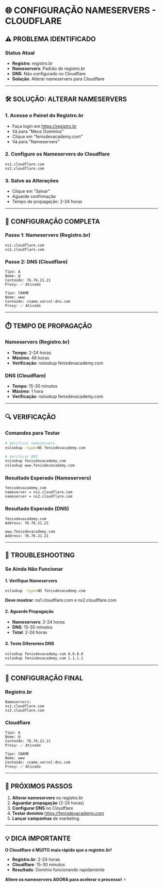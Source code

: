 # 🌐 CONFIGURAÇÃO NAMESERVERS - CLOUDFLARE

## ⚠️ **PROBLEMA IDENTIFICADO**

### **Status Atual**
- **Registro**: registro.br
- **Nameservers**: Padrão do registro.br
- **DNS**: Não configurado no Cloudflare
- **Solução**: Alterar nameservers para Cloudflare

---

## 🛠️ **SOLUÇÃO: ALTERAR NAMESERVERS**

### **1. Acesse o Painel do Registro.br**
- Faça login em https://registro.br
- Vá para "Meus Domínios"
- Clique em "fenixdevacademy.com"
- Vá para "Nameservers"

### **2. Configure os Nameservers do Cloudflare**
```
ns1.cloudflare.com
ns2.cloudflare.com
```

### **3. Salve as Alterações**
- Clique em "Salvar"
- Aguarde confirmação
- Tempo de propagação: 2-24 horas

---

## 🔧 **CONFIGURAÇÃO COMPLETA**

### **Passo 1: Nameservers (Registro.br)**
```
ns1.cloudflare.com
ns2.cloudflare.com
```

### **Passo 2: DNS (Cloudflare)**
```
Tipo: A
Nome: @
Conteúdo: 76.76.21.21
Proxy: ✅ Ativado

Tipo: CNAME
Nome: www
Conteúdo: cname.vercel-dns.com
Proxy: ✅ Ativado
```

---

## ⏱️ **TEMPO DE PROPAGAÇÃO**

### **Nameservers (Registro.br)**
- **Tempo**: 2-24 horas
- **Máximo**: 48 horas
- **Verificação**: nslookup fenixdevacademy.com

### **DNS (Cloudflare)**
- **Tempo**: 15-30 minutos
- **Máximo**: 1 hora
- **Verificação**: nslookup fenixdevacademy.com

---

## 🔍 **VERIFICAÇÃO**

### **Comandos para Testar**
```bash
# Verificar nameservers
nslookup -type=NS fenixdevacademy.com

# Verificar DNS
nslookup fenixdevacademy.com
nslookup www.fenixdevacademy.com
```

### **Resultado Esperado (Nameservers)**
```
fenixdevacademy.com
nameserver = ns1.cloudflare.com
nameserver = ns2.cloudflare.com
```

### **Resultado Esperado (DNS)**
```
fenixdevacademy.com
Address: 76.76.21.21

www.fenixdevacademy.com
Address: 76.76.21.21
```

---

## 🚨 **TROUBLESHOOTING**

### **Se Ainda Não Funcionar**

#### **1. Verifique Nameservers**
```bash
nslookup -type=NS fenixdevacademy.com
```
**Deve mostrar**: ns1.cloudflare.com e ns2.cloudflare.com

#### **2. Aguarde Propagação**
- **Nameservers**: 2-24 horas
- **DNS**: 15-30 minutos
- **Total**: 2-24 horas

#### **3. Teste Diferentes DNS**
```bash
nslookup fenixdevacademy.com 8.8.8.8
nslookup fenixdevacademy.com 1.1.1.1
```

---

## 🎯 **CONFIGURAÇÃO FINAL**

### **Registro.br**
```
Nameservers:
ns1.cloudflare.com
ns2.cloudflare.com
```

### **Cloudflare**
```
Tipo: A
Nome: @
Conteúdo: 76.76.21.21
Proxy: ✅ Ativado

Tipo: CNAME
Nome: www
Conteúdo: cname.vercel-dns.com
Proxy: ✅ Ativado
```

---

## 🚀 **PRÓXIMOS PASSOS**

1. **Alterar nameservers** no registro.br
2. **Aguardar propagação** (2-24 horas)
3. **Configurar DNS** no Cloudflare
4. **Testar domínio** https://fenixdevacademy.com
5. **Lançar campanhas** de marketing

---

## 💡 **DICA IMPORTANTE**

**O Cloudflare é MUITO mais rápido que o registro.br!**

- **Registro.br**: 2-24 horas
- **Cloudflare**: 15-30 minutos
- **Resultado**: Domínio funcionando rapidamente

**Altere os nameservers AGORA para acelerar o processo!** ⚡

